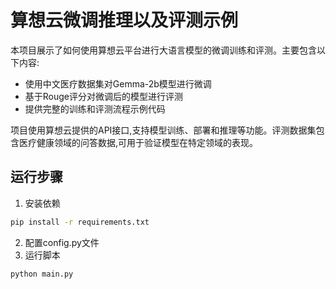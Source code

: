 # 算想云微调推理以及评测示例
本项目展示了如何使用算想云平台进行大语言模型的微调训练和评测。主要包含以下内容:

- 使用中文医疗数据集对Gemma-2b模型进行微调
- 基于Rouge评分对微调后的模型进行评测
- 提供完整的训练和评测流程示例代码

项目使用算想云提供的API接口,支持模型训练、部署和推理等功能。评测数据集包含医疗健康领域的问答数据,可用于验证模型在特定领域的表现。

## 运行步骤
1. 安装依赖
```bash
pip install -r requirements.txt
```
2. 配置config.py文件
3. 运行脚本
```bash
python main.py
``` 